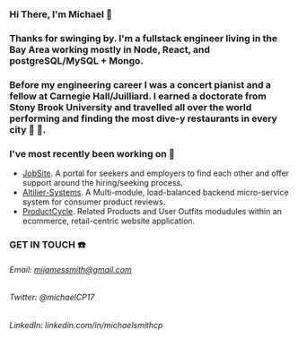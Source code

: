 ### Hi There, I'm Michael   :wave:

### Thanks for swinging by. I'm a fullstack engineer living in the Bay Area working mostly in Node, React, and postgreSQL/MySQL + Mongo. 

### Before my engineering career I was a concert pianist and a fellow at Carnegie Hall/Juilliard. I earned a doctorate from Stony Brook University and travelled all over the world performing and finding the most dive-y restaurants in every city  :musical_score:  :fork_and_knife:.

### I've most recently been working on  :hammer:
 
  - [JobSite](https://github.com/mijamessmith/JobSite). A portal for seekers and employers to find each other and offer support around the hiring/seeking process.
  - [Altilier-Systems](https://github.com/mijamessmith/Altilier-Systems). A Multi-module, load-balanced backend micro-service system for consumer product reviews.
  - [ProductCycle](https://github.com/mijamessmith/ProductCycle). Related Products and User Outfits modudules within an ecommerce, retail-centric website application.


### GET IN TOUCH  :phone:

  ###### Email: mijamessmith@gmail.com
  ###### Twitter: @michaelCP17
  ###### LinkedIn: linkedin.com/in/michaelsmithcp


